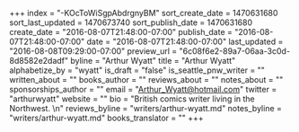 +++
index = "-KOcToWiSgpAbdrgnyBM"
sort_create_date = 1470631680
sort_last_updated = 1470673740
sort_publish_date = 1470631680
create_date = "2016-08-07T21:48:00-07:00"
publish_date = "2016-08-07T21:48:00-07:00"
date = "2016-08-07T21:48:00-07:00"
last_updated = "2016-08-08T09:29:00-07:00"
preview_url = "6c08f6e2-89a7-06aa-3c0d-8d8582e2dadf"
byline = "Arthur Wyatt"
title = "Arthur Wyatt"
alphabetize_by = "wyatt"
is_draft = "false"
is_seattle_pnw_writer = ""
written_about = ""
books_author = ""
reviews_about = ""
notes_about = ""
sponsorships_author = ""
email = "Arthur_Wyatt@hotmail.com"
twitter = "arthurwyatt"
website = ""
bio = "British comics writer living in the Northwest. \n"
reviews_byline = "writers/arthur-wyatt.md"
notes_byline = "writers/arthur-wyatt.md"
books_translator = ""
+++

